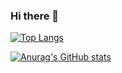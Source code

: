 ### Hi there 👋

<!--
**arnaldqueiroga/arnaldqueiroga** is a ✨ _special_ ✨ repository because its `README.md` (this file) appears on your GitHub profile.

Here are some ideas to get you started:

- 🔭 I’m currently working on ...
- 🌱 I’m currently learning ...
- 👯 I’m looking to collaborate on ...
- 🤔 I’m looking for help with ...
- 💬 Ask me about ...
- 📫 How to reach me: ...
- 😄 Pronouns: ...
- ⚡ Fun fact: ...
-->

[![Top Langs](https://github-readme-stats.vercel.app/api/top-langs/?username=arnaldqueiroga&langs_count=8)](https://github.com/arnaldqueiroga/github-readme-stats)

[![Anurag's GitHub stats](https://github-readme-stats.vercel.app/api?username=arnaldqueiroga)](https://github.com/arnaldqueiroga/github-readme-stats)



